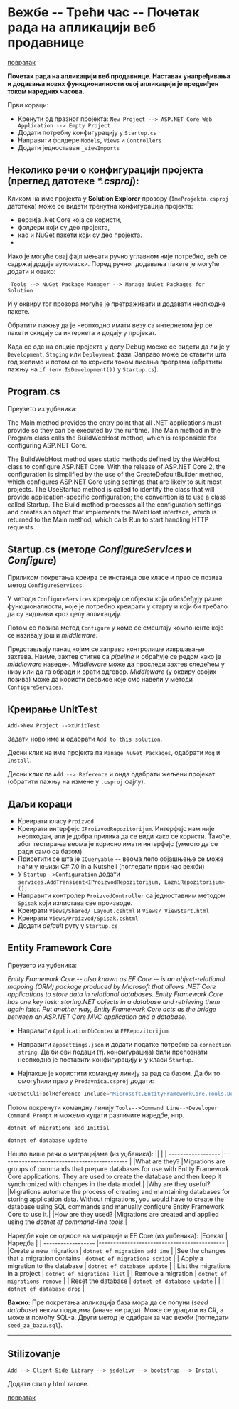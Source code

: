 # Вежбе -- Трећи час -- Почетак рада на апликацији веб продавнице

[повратак](../../README.md)

**Почетак рада на апликацији веб продавнице. Наставак унапређивања и додавања нових функционалности овој апликацији је предвиђен током наредних часова.**


Први кораци:
* Кренути од празног пројекта: `New Project --> ASP.NET Core Web Application --> Empty Project`
* Додати потребну конфигурацију у `Startup.cs` 
* Направити фолдере `Models`, `Views` и `Controllers`
* Додати једноставан `_ViewImports`

## Неколико речи о конфигурацији пројекта (преглед датотеке _*.csproj_):

Кликом на име пројекта у **Solution Explorer** прозору (`ImeProjekta.csproj` датотека) може се видети тренутна конфигурација пројекта:
- верзија .Net Core која се користи, 
- фолдери који су део пројекта, 
- као и NuGet пакети који су део пројекта.
- 
Иако је могуће овај фајл мењати ручно углавном није потребно, већ се садржај додаје аутомаски.
Поред ручног додавања пакете је могуће додати и овако: 

` Tools --> NuGet Package Manager --> Manage NuGet Packages for Solution`

И у оквиру тог прозора могуће је претраживати и додавати неопходне пакете.

Oбратити пажњу да је неопходно имати везу са интернетом јер се пакети скидају са интернета и додају у пројекат.

Када се оде на опције пројекта у делу Debug моеже се видети да ли је у `Development`, `Staging` 
или `Deployment` фази. Заправо може се ставити шта год желимо и потом се то користи током
писања програма (обратити пажњу на `if (env.IsDevelopment())` у `Startup.cs`).

## Program.cs

Преузето из уџбеника:

The Main method provides the entry point that all .NET applications must
provide so they can be  executed by the runtime. The Main method in the
Program class calls the BuildWebHost method, which is  responsible for
configuring ASP.NET Core.

The BuildWebHost method uses static methods defined by the WebHost class to
configure ASP.NET Core.  With the release of ASP.NET Core 2, the configuration
is simplified by the use of the CreateDefaultBuilder  method, which configures
ASP.NET Core using settings that are likely to suit most projects. The
UseStartup  method is called to identify the class that will provide
application-specific configuration; the convention  is to use a class called
Startup. The Build method processes all the  configuration settings and
creates an object that implements the IWebHost interface, which is returned to
the  Main method, which calls Run to start handling HTTP requests.

## Startup.cs (методе _ConfigureServices_ и _Configure_)

Приликом покретања креира се инстанца ове класе и прво се позива метод `ConfigureServices`.

У методи `ConfigureServices` креирају се објекти који обезбеђују разне функционалности, које 
је потребно креирати у старту и који би требало да су видљиви кроз целу апликацију.

Потом се позива метод `Configure` у коме се смештају компоненте које се називају још и _middleware_.

Представљају ланац којим се заправо контролише извршавање захтева. Наиме, захтев стигне са 
_pipeline_ и обрађује се редом како је _middleware_ наведен. _Middleware_ може да проследи захтев следећем у низу или
да га обради и врати одговор.  _Middleware_ (у оквиру својих позива) може да користи сервисе које смо навели у методи `ConfigureServices`.

## Креирање UnitTest

`Add->New Project -->xUnitTest`

Задати ново име и одабрати `Add to this solution`.

Десни клик на име пројекта па `Manage NuGet Packages`, одабрати `Moq` и `Install`.

Десни клик па `Add --> Reference` и онда одабрати жељени пројекат (обратити пажњу на измене у `.csproj` фајлу).

## Даљи кораци

* Креирати класу `Proizvod`
* Креирати интерфејс `IProizvodRepozitorijum`. Интерфејс нам није неопходан, али је добра прилика да се види како се користи. Такође, због тестирања веома је корисно имати интерфејс (уместо да се ради само са базом).
* Присетити се шта је `IQueryable` -- веома лепо објашњење се може наћи у књизи C# 7.0 in a Nutshell (погледати први час вежби)
* У `Startup-->Configuration` додати `services.AddTransient<IProizvodRepozitorijum, LazniRepozitorijum>();`
* Направити контролер `ProizvodController` са једноставним методом `Spisak` који излистава све производе.
* Креирати `Views/Shared/_Layout.cshtml` и `Views/_ViewStart.html`
* Креирати `Views/Proizvod/Spisak.cshtml`
* Додати _default_ руту у `Startup.cs`

## Entity Framework Core

Преузето из уџбеника:

_Entity Framework Core -- also known as EF Core -- is an object-relational mapping (ORM) package produced 
by Microsoft that allows .NET Core applications to store data in relational databases.
Entity Framework Core has one key task: storing.NET objects in a database and retrieving them again later. 
Put another way, Entity Framework Core acts as the bridge between an ASP.NET Core MVC application and 
a database._


* Направити `ApplicationDbContex` и `EFRepozitorijum`
* Направити `appsettings.json` и додати податке потребне за `connection string`. Да би ови подаци (тј. конфигурација) били
препознати неопходно је поставити конфигурацију и у класи `Startup`.

* Најлакше је користити командну линију за рад са базом. Да би то омогућили прво у `Prodavnica.csproj` додати:
```csharp
<DotNetCliToolReference Include="Microsoft.EntityFrameworkCore.Tools.DotNet" Version="2.0.0" />
```

Потом покренути командну линију `Tools-->Command Line-->Developer Command Prompt` и можемо куцати различите наредбе, нпр.

`dotnet ef migrations add Initial`

`dotnet ef database update`

Нешто више речи о миграцијама (из уџбеника):
|| |
| ------------------ |-------------------------------------------- |
|What are they?      |Migrations are groups of commands that prepare databases for use with Entity Framework Core applications. They are used to create the database                     and then keep it synchronized with changes in the data model.|
|Why are they useful?|Migrations automate the process of creating and maintaining databases for storing application data. Without migrations, you would have to create the                     database using SQL commands and manually configure Entity Framework                       Core to use it.|
|How are they used?  |Migrations are created and applied using the _dotnet ef command-line tools_.|

Наредбе које се односе на миграције и EF Core (из уџбеника):
|Ефекат      | Наредба |
| ------------------ |-------------------------------------------- |
|Create a new migration                                 | `dotnet ef migration add ime` |
|See the changes that a migration contains              | `dotnet ef migrations script`  |
| Apply a migration to the database                     | `dotnet ef database update`    |
| List the migrations in a project                      | `dotnet ef migrations list`    |
| Remove a migration                                    | `dotnet ef migrations remove`  |
| Reset the database                                    | `dotnet ef database update`   |
|                                                      |    `dotnet ef database drop`      |



**Важно:** Пре покретања апликација база мора да се попуни (_seed database_) неким подацима (иначе не ради). Може се урадити из C#, а може и помоћу SQL-а. Други метод је одабран за час вежби (погледати `seed_za_bazu.sql`).

---
## Stilizovanje

`Add --> Client Side Library --> jsdelivr --> bootstrap --> Install`

Додати стил у html тагове.

[повратак](../../README.md)